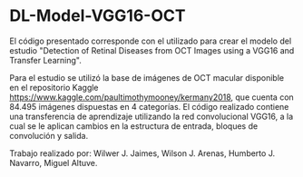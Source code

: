 # DL-Model-VGG16-OCT
El código presentado corresponde con el utilizado para crear el modelo del estudio "Detection of Retinal Diseases from OCT Images using a VGG16 and Transfer Learning".

Para el estudio se utilizó la base de imágenes de OCT macular disponible en el repositorio Kaggle https://www.kaggle.com/paultimothymooney/kermany2018, que cuenta con 84.495 imágenes dispuestas en 4 categorías. El código realizado contiene una transferencia de aprendizaje utilizando la red convolucional VGG16, a la cual se le aplican cambios en la estructura de entrada, bloques de convolución y salida.

Trabajo realizado por:
Wilwer J. Jaimes,
Wilson J. Arenas,
Humberto J. Navarro,
Miguel Altuve.
